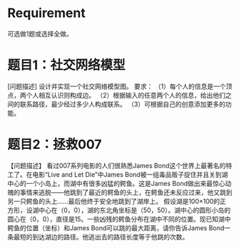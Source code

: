 
# Requirement

可选做1题或选择全做。  

# 题目1：社交网络模型

[问题描述]
设计并实现一个社交网络模型图。
要求：
（1）每个人的信息是一个顶点，两个人相互认识则构成边。
（2）根据输入的任意两个人的信息，给出他们之间的联系路径，最少经过多少人构成联系。
（3）可根据自己的创意添加更多的功能。

# 题目2：拯救007

【问题描述】
看过007系列电影的人们很熟悉James Bond这个世界上最著名的特工了。在电影“Live and Let Die”中James Bond被一组毒品贩子捉住并且关到湖中心的一个小岛上，而湖中有很多凶猛的鳄鱼。这是James Bond做出来最惊心动魄的事情来逃脱——他跳到了最近的鳄鱼的头上，在鳄鱼还未反应过来，他又跳到另一只鳄鱼的头上……最后他终于安全地跳到了湖岸上。
假设湖是100×100的正方形，设湖中心在（0，0），湖的东北角坐标是（50，50）。湖中心的圆形小岛的圆心在（0，0），直径是15。一些凶残的鳄鱼分布在湖中不同的位置。现已知湖中鳄鱼的位置（坐标）和James Bond可以跳的最大距离，请你告诉James Bond一条最短的到达湖边的路径。他逃出去的路径长度等于他跳的次数。
